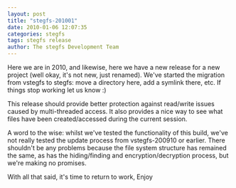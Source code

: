 ```yaml
---
layout: post
title: "stegfs-201001"
date: 2010-01-06 12:07:35
categories: stegfs
tags: stegfs release
author: The stegfs Development Team
---
```

Here we are in 2010, and likewise, here we have a new release for a new project (well okay, it's not new, just renamed).  We've started the migration from vstegfs to stegfs: move a directory here, add a symlink there, etc.  If things stop working let us know :)

This release should provide better protection against read/write issues caused by multi-threaded access.  It also provides a nice way to see what files have been created/accessed during the current session.

A word to the wise: whilst we've tested the functionality of this build, we've not really tested the update process from vstegfs-200910 or earlier.  There shouldn't be any problems because the file system structure has remained the same, as has the hiding/finding and encryption/decryption process, but we're making no promises.

With all that said, it's time to return to work,
Enjoy
